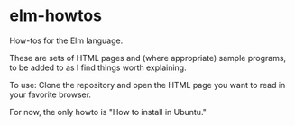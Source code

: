 elm-howtos
==========

How-tos for the Elm language.

These are sets of HTML pages and (where appropriate) sample programs, to be added to as I find things worth explaining.

To use: Clone the repository and open the HTML page you want to read in your favorite browser.

For now, the only howto is "How to install in Ubuntu."
